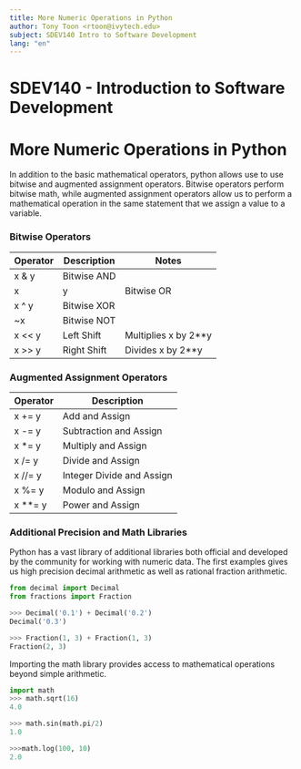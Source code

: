 ```yaml
---
title: More Numeric Operations in Python
author: Tony Toon <rtoon@ivytech.edu>
subject: SDEV140 Intro to Software Development
lang: "en"
---
```

# SDEV140 - Introduction to Software Development 
# More Numeric Operations in Python

In addition to the basic mathematical operators, python allows use to use bitwise and augmented assignment operators. Bitwise operators perform bitwise math, while augmented assignment operators allow us to perform a mathematical operation in the same statement that we assign a value to a variable.

### Bitwise Operators
|Operator | Description | Notes                |
|---------|-------------|----------------------|
| x  &  y | Bitwise AND |                      |
| x  |  y | Bitwise OR  |                      |
| x  ^  y | Bitwise XOR |                      |
|   ~x    | Bitwise NOT |                      |
| x <<  y | Left Shift  | Multiplies x by 2**y |
| x >>  y | Right Shift | Divides x by 2**y    |

### Augmented Assignment Operators
|Operator |Description         
|---------|---------------------------|
| x +=  y | Add and Assign            |
| x -=  y | Subtraction and Assign    |
| x *=  y | Multiply and Assign       | 
| x /=  y | Divide and Assign         |        
| x //= y | Integer Divide and Assign |
| x %=  y | Modulo and Assign |       |     
| x **= y | Power and Assign          |

### Additional Precision and Math Libraries
Python has a vast library of additional libraries both official and developed by the community for working with numeric data. The first examples gives us high precision decimal arithmetic as well as rational fraction arithmetic.
```python
from decimal import Decimal
from fractions import Fraction

>>> Decimal('0.1') + Decimal('0.2')
Decimal('0.3')

>>> Fraction(1, 3) + Fraction(1, 3)
Fraction(2, 3)
```

Importing the math library provides access to mathematical operations beyond simple arithmetic.
```python
import math
>>> math.sqrt(16)
4.0

>>> math.sin(math.pi/2)
1.0

>>>math.log(100, 10)
2.0
```
